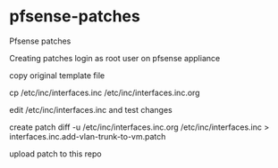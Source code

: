 # pfsense-patches

Pfsense patches

Creating patches
login as root user on pfsense appliance

copy original template file

cp /etc/inc/interfaces.inc /etc/inc/interfaces.inc.org

edit /etc/inc/interfaces.inc and test changes

create patch diff -u /etc/inc/interfaces.inc.org /etc/inc/interfaces.inc > interfaces.inc.add-vlan-trunk-to-vm.patch

upload patch to this repo